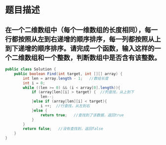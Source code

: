 # 题目描述

## 在一个二维数组中（每个一维数组的长度相同），每一行都按照从左到右递增的顺序排序，每一列都按照从上到下递增的顺序排序。请完成一个函数，输入这样的一个二维数组和一个整数，判断数组中是否含有该整数。

```java
public class Solution {
    public boolean Find(int target, int [][] array) {
        int len = array.length - 1;   //数组长度
        int i = 0;
        while ((len >= 0) && (i < array[0].length)){
            if (array[len][i] > target) {  //列查找，从上到下
                len--;  
            }else if (array[len][i] < target){
                i ++;  //行查找，从左到右
            }else {
                return true;   //查找到了该数据，返回true
            }
        }
        return false;   //没有查找到，返回false
    }
}
```

